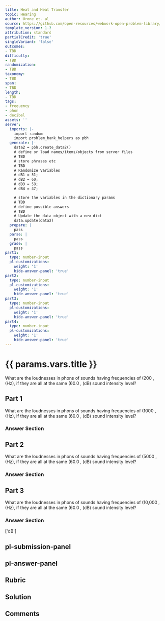 ```yaml
---
title: Heat and Heat Transfer
topic: Hearing
author: Urone et. al
source: https://github.com/open-resources/webwork-open-problem-library/tree/master/Contrib/BrockPhysics/College_Physics_Urone/17.Physics_of_Hearing/17-06.Hearing/NU_U17_17_06_010.pg
template_version: 1.3
attribution: standard
partialCredit: 'true'
singleVariant: 'false'
outcomes:
- TBD
difficulty:
- TBD
randomization:
- TBD
taxonomy:
- TBD
span:
- TBD
length:
- TBD
tags:
- frequency
- phon
- decibel
assets: ''
server:
  imports: |-
    import random
    import problem_bank_helpers as pbh
  generate: |-
    data2 = pbh.create_data2()
    # define or load names/items/objects from server files
    # TBD
    # store phrases etc
    # TBD
    # Randomize Variables
    # dB1 = 51;
    # dB2 = 60;
    # dB3 = 58;
    # dB4 = 47;

    # store the variables in the dictionary params
    # TBD
    # define possible answers
    # TBD
    # Update the data object with a new dict
    data.update(data2)
  prepare: |
    pass
  parse: |
    pass
  grade: |
    pass
part1:
  type: number-input
  pl-customizations:
    weight: '1'
    hide-answer-panel: 'true'
part2:
  type: number-input
  pl-customizations:
    weight: '1'
    hide-answer-panel: 'true'
part3:
  type: number-input
  pl-customizations:
    weight: '1'
    hide-answer-panel: 'true'
part4:
  type: number-input
  pl-customizations:
    weight: '1'
    hide-answer-panel: 'true'
---
```


# {{ params.vars.title }} 


What are the loudnesses in phons of sounds having frequencies of (200 , (Hz), if they are all at the same (60.0 , (dB) sound intensity level?

## Part 1 
What are the loudnesses in phons of sounds having frequencies of (1000 , (Hz), if they are all at the same (60.0 , (dB) sound intensity level? 


 ### Answer Section

## Part 2 
What are the loudnesses in phons of sounds having frequencies of (5000 , (Hz), if they are all at the same (60.0 , (dB) sound intensity level? 


 ### Answer Section

## Part 3 
What are the loudnesses in phons of sounds having frequencies of (10,000 , (Hz), if they are all at the same (60.0 , (dB) sound intensity level? 


 ### Answer Section
['dB']

## pl-submission-panel 


## pl-answer-panel 


## Rubric 


## Solution 


## Comments 


